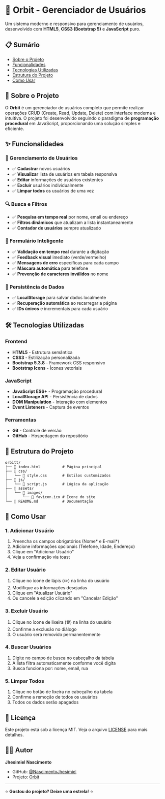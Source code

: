 # 🌟 Orbit - Gerenciador de Usuários

Um sistema moderno e responsivo para gerenciamento de usuários, desenvolvido com **HTML5**, **CSS3 (Bootstrap 5)** e **JavaScript** puro.

## 📋 Sumário

- [Sobre o Projeto](#sobre-o-projeto)
- [Funcionalidades](#funcionalidades)
- [Tecnologias Utilizadas](#tecnologias-utilizadas)
- [Estrutura do Projeto](#estrutura-do-projeto)
- [Como Usar](#como-usar)

## 🎯 Sobre o Projeto

O **Orbit** é um gerenciador de usuários completo que permite realizar operações CRUD (Create, Read, Update, Delete) com interface moderna e intuitiva. O projeto foi desenvolvido seguindo o paradigma de **programação procedural** em JavaScript, proporcionando uma solução simples e eficiente.

## ✨ Funcionalidades

### 👤 Gerenciamento de Usuários

- ✅ **Cadastrar** novos usuários
- ✅ **Visualizar** lista de usuários em tabela responsiva
- ✅ **Editar** informações de usuários existentes
- ✅ **Excluir** usuários individualmente
- ✅ **Limpar todos** os usuários de uma vez

### 🔍 Busca e Filtros

- ✅ **Pesquisa em tempo real** por nome, email ou endereço
- ✅ **Filtros dinâmicos** que atualizam a lista instantaneamente
- ✅ **Contador de usuários** sempre atualizado

### 📝 Formulário Inteligente

- ✅ **Validação em tempo real** durante a digitação
- ✅ **Feedback visual** imediato (verde/vermelho)
- ✅ **Mensagens de erro** específicas para cada campo
- ✅ **Máscara automática** para telefone
- ✅ **Prevenção de caracteres inválidos** no nome

### 💾 Persistência de Dados

- ✅ **LocalStorage** para salvar dados localmente
- ✅ **Recuperação automática** ao recarregar a página
- ✅ **IDs únicos** e incrementais para cada usuário

## 🛠️ Tecnologias Utilizadas

### Frontend

- **HTML5** - Estrutura semântica
- **CSS3** - Estilização personalizada
- **Bootstrap 5.3.8** - Framework CSS responsivo
- **Bootstrap Icons** - Ícones vetoriais

### JavaScript

- **JavaScript ES6+** - Programação procedural
- **LocalStorage API** - Persistência de dados
- **DOM Manipulation** - Interação com elementos
- **Event Listeners** - Captura de eventos

### Ferramentas

- **Git** - Controle de versão
- **GitHub** - Hospedagem do repositório

## 📁 Estrutura do Projeto

```
orbitt/
├── 📄 index.html          # Página principal
├── 📁 css/
│   └── 📄 style.css       # Estilos customizados
├── 📁 js/
│   └── 📄 script.js       # Lógica da aplicação
├── 📁 assets/
│   └── 📁 images/
│       └── 📄 favicon.ico # Ícone do site
└── 📄 README.md           # Documentação
```

## 🚀 Como Usar

### 1. **Adicionar Usuário**

1. Preencha os campos obrigatórios (Nome* e E-mail*)
2. Adicione informações opcionais (Telefone, Idade, Endereço)
3. Clique em "Adicionar Usuário"
4. Veja a confirmação via toast

### 2. **Editar Usuário**

1. Clique no ícone de lápis (✏️) na linha do usuário
2. Modifique as informações desejadas
3. Clique em "Atualizar Usuário"
4. Ou cancele a edição clicando em "Cancelar Edição"

### 3. **Excluir Usuário**

1. Clique no ícone de lixeira (🗑️) na linha do usuário
2. Confirme a exclusão no diálogo
3. O usuário será removido permanentemente

### 4. **Buscar Usuários**

1. Digite no campo de busca no cabeçalho da tabela
2. A lista filtra automaticamente conforme você digita
3. Busca funciona por: nome, email, rua

### 5. **Limpar Todos**

1. Clique no botão de lixeira no cabeçalho da tabela
2. Confirme a remoção de todos os usuários
3. Todos os dados serão apagados

## 📄 Licença

Este projeto está sob a licença MIT. Veja o arquivo [LICENSE](LICENSE) para mais detalhes.

## 👨‍💻 Autor

**Jhesimiel Nascimento**

- GitHub: [@NascimentoJhesimiel](https://github.com/NascimentoJhesimiel)
- Projeto: [Orbit](https://github.com/NascimentoJhesimiel/Orbit)

---

⭐ **Gostou do projeto? Deixe uma estrela!** ⭐
